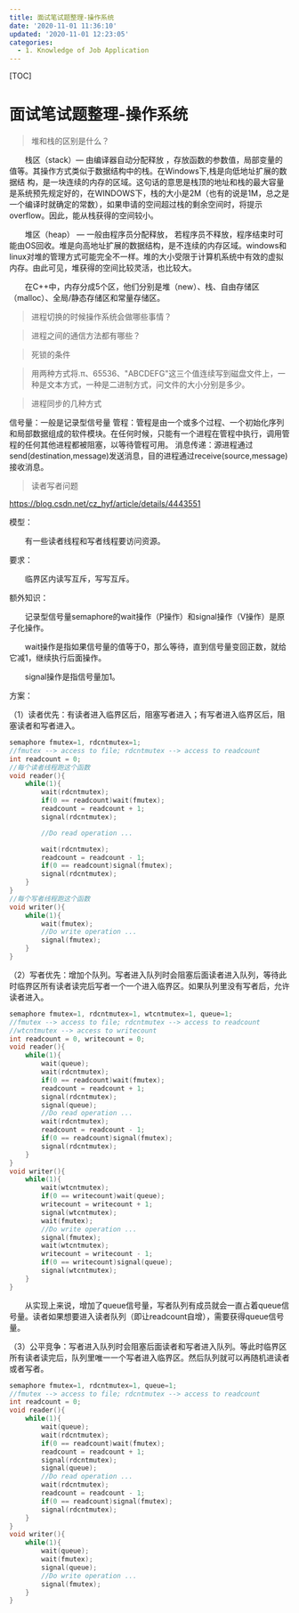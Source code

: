 ```yaml
---
title: 面试笔试题整理-操作系统
date: '2020-11-01 11:36:10'
updated: '2020-11-01 12:23:05'
categories:
  - 1. Knowledge of Job Application
---
```

[TOC]

# 面试笔试题整理-操作系统

> 堆和栈的区别是什么？

　　栈区（stack）— 由编译器自动分配释放 ，存放函数的参数值，局部变量的值等。其操作方式类似于数据结构中的栈。在Windows下,栈是向低地址扩展的数据结 构，是一块连续的内存的区域。这句话的意思是栈顶的地址和栈的最大容量是系统预先规定好的，在WINDOWS下，栈的大小是2M（也有的说是1M，总之是 一个编译时就确定的常数），如果申请的空间超过栈的剩余空间时，将提示overflow。因此，能从栈获得的空间较小。

　　堆区（heap） — 一般由程序员分配释放， 若程序员不释放，程序结束时可能由OS回收。堆是向高地址扩展的数据结构，是不连续的内存区域。windows和linux对堆的管理方式可能完全不一样。堆的大小受限于计算机系统中有效的虚拟内存。由此可见，堆获得的空间比较灵活，也比较大。

　　在C++中，内存分成5个区，他们分别是堆（new）、栈、自由存储区（malloc）、全局/静态存储区和常量存储区。

> 进程切换的时候操作系统会做哪些事情？

> 进程之间的通信方法都有哪些？

> 死锁的条件


> 用两种方式将.π、65536、"ABCDEFG"这三个值连续写到磁盘文件上，一种是文本方式，一种是二进制方式，问文件的大小分别是多少。


> 进程同步的几种方式

信号量：一般是记录型信号量
管程：管程是由一个或多个过程、一个初始化序列和局部数据组成的软件模块。在任何时候，只能有一个进程在管程中执行，调用管程的任何其他进程都被阻塞，以等待管程可用。
消息传递：源进程通过send(destination,message)发送消息，目的进程通过receive(source,message)接收消息。


> 读者写者问题

<https://blog.csdn.net/cz_hyf/article/details/4443551>

模型：

　　有一些读者线程和写者线程要访问资源。

要求：

　　临界区内读写互斥，写写互斥。

额外知识：

　　记录型信号量semaphore的wait操作（P操作）和signal操作（V操作）是原子化操作。

　　wait操作是指如果信号量的值等于0，那么等待，直到信号量变回正数，就给它减1，继续执行后面操作。

　　signal操作是指信号量加1。

方案：

（1）读者优先：有读者进入临界区后，阻塞写者进入；有写者进入临界区后，阻塞读者和写者进入。

```cpp
semaphore fmutex=1, rdcntmutex=1;
//fmutex --> access to file; rdcntmutex --> access to readcount
int readcount = 0;
//每个读者线程跑这个函数
void reader(){
    while(1){
        wait(rdcntmutex);
        if(0 == readcount)wait(fmutex);
        readcount = readcount + 1;
        signal(rdcntmutex);

        //Do read operation ...

        wait(rdcntmutex);
        readcount = readcount - 1;
        if(0 == readcount)signal(fmutex);
        signal(rdcntmutex);
    }
}
//每个写者线程跑这个函数
void writer(){
    while(1){
        wait(fmutex);
        //Do write operation ...
        signal(fmutex);
    }
}
```

（2）写者优先：增加个队列。写者进入队列时会阻塞后面读者进入队列，等待此时临界区所有读者读完后写者一个一个进入临界区。如果队列里没有写者后，允许读者进入。

```cpp
semaphore fmutex=1, rdcntmutex=1, wtcntmutex=1, queue=1;
//fmutex --> access to file; rdcntmutex --> access to readcount
//wtcntmutex --> access to writecount
int readcount = 0, writecount = 0;
void reader(){
    while(1){
        wait(queue);
        wait(rdcntmutex);
        if(0 == readcount)wait(fmutex);
        readcount = readcount + 1;
        signal(rdcntmutex);
        signal(queue);
        //Do read operation ...
        wait(rdcntmutex);
        readcount = readcount - 1;
        if(0 == readcount)signal(fmutex);
        signal(rdcntmutex);
    }
}
void writer(){
    while(1){
        wait(wtcntmutex);
        if(0 == writecount)wait(queue);
        writecount = writecount + 1;
        signal(wtcntmutex);
        wait(fmutex);
        //Do write operation ...
        signal(fmutex);
        wait(wtcntmutex);
        writecount = writecount - 1;
        if(0 == writecount)signal(queue);
        signal(wtcntmutex);
    }
}
```

　　从实现上来说，增加了queue信号量，写者队列有成员就会一直占着queue信号量。读者如果想要进入读者队列（即让readcount自增），需要获得queue信号量。

（3）公平竞争：写者进入队列时会阻塞后面读者和写者进入队列。等此时临界区所有读者读完后，队列里唯一一个写者进入临界区。然后队列就可以再随机进读者或者写者。

```cpp
semaphore fmutex=1, rdcntmutex=1, queue=1;
//fmutex --> access to file; rdcntmutex --> access to readcount
int readcount = 0;
void reader(){
    while(1){
        wait(queue);
        wait(rdcntmutex);
        if(0 == readcount)wait(fmutex);
        readcount = readcount + 1;
        signal(rdcntmutex);
        signal(queue);
        //Do read operation ...
        wait(rdcntmutex);
        readcount = readcount - 1;
        if(0 == readcount)signal(fmutex);
        signal(rdcntmutex);
    }
}
void writer(){
    while(1){
        wait(queue);
        wait(fmutex);
        signal(queue);
        //Do write operation ...
        signal(fmutex);
    }
}
```
